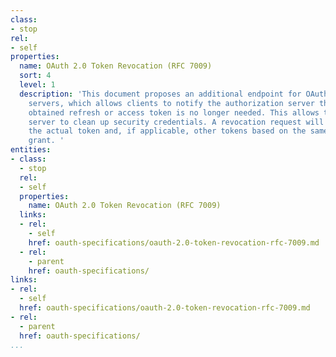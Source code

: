 ```yaml
---
class:
- stop
rel:
- self
properties:
  name: OAuth 2.0 Token Revocation (RFC 7009)
  sort: 4
  level: 1
  description: 'This document proposes an additional endpoint for OAuth authorization
    servers, which allows clients to notify the authorization server that a previously
    obtained refresh or access token is no longer needed. This allows the authorization
    server to clean up security credentials. A revocation request will invalidate
    the actual token and, if applicable, other tokens based on the same authorization
    grant. '
entities:
- class:
  - stop
  rel:
  - self
  properties:
    name: OAuth 2.0 Token Revocation (RFC 7009)
  links:
  - rel:
    - self
    href: oauth-specifications/oauth-2.0-token-revocation-rfc-7009.md
  - rel:
    - parent
    href: oauth-specifications/
links:
- rel:
  - self
  href: oauth-specifications/oauth-2.0-token-revocation-rfc-7009.md
- rel:
  - parent
  href: oauth-specifications/
...
```

